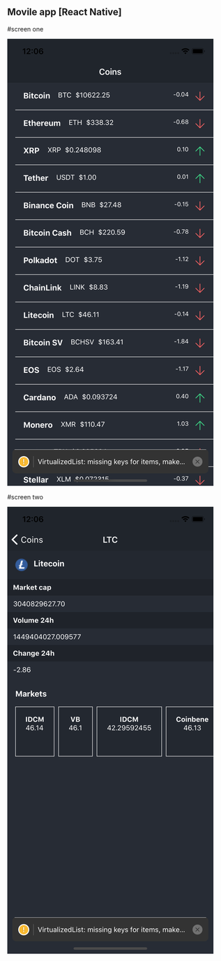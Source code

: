 ## Movile app [React Native]

#screen one

![Captura de la app](./.readme-static/screen1.png)

#screen two

![Captura de la app](./.readme-static/screen2.png)
